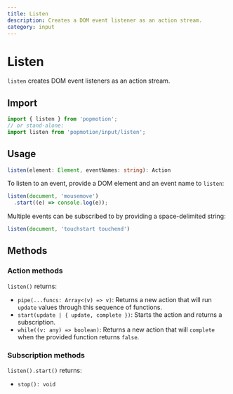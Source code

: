 ```yaml
---
title: Listen
description: Creates a DOM event listener as an action stream.
category: input
---
```


# Listen

`listen` creates DOM event listeners as an action stream.

## Import

```javascript
import { listen } from 'popmotion';
// or stand-alone:
import listen from 'popmotion/input/listen';
```

## Usage

```typescript
listen(element: Element, eventNames: string): Action
```

To listen to an event, provide a DOM element and an event name to `listen`:

```javascript
listen(document, 'mousemove')
  .start((e) => console.log(e));
```

Multiple events can be subscribed to by providing a space-delimited string:

```javascript
listen(document, 'touchstart touchend')
```

## Methods

### Action methods

`listen()` returns:

- `pipe(...funcs: Array<(v) => v)`: Returns a new action that will run `update` values through this sequence of functions.
- `start(update | { update, complete })`: Starts the action and returns a subscription.
- `while((v: any) => boolean)`: Returns a new action that will `complete` when the provided function returns `false`.

### Subscription methods

`listen().start()` returns:

- `stop(): void`
